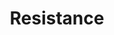 ---
title: "Resistance"
index: "resistance"
permalink: /spells/resistance/
tags:
  - Spell
  - Cantrip
  - Abjuration
available_for:
  - Cleric
  - Druid
level: "Cantrip"
school: "Abjuration"
range: "Touch"
comp:
  - V
  - S
  - M
material: "a miniature cloak."
duration: "1 Minute"
concentration: true
description: |
  You touch one willing creature. Once before the spell ends, the target can roll a d4 and add the number rolled to one saving throw of its choice. It can roll the die before or after making the saving throw. The spell then ends.
excerpt: "You touch one willing creature."
source: "Basic Rules"
---